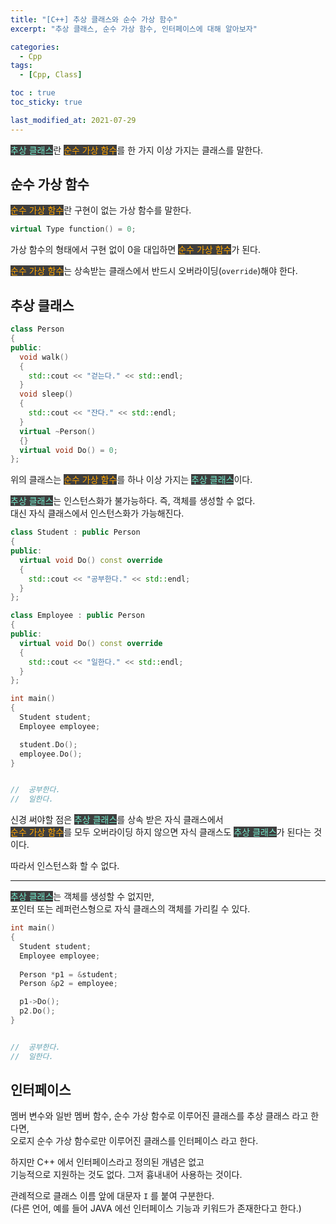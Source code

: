 ```yaml
---
title: "[C++] 추상 클래스와 순수 가상 함수"
excerpt: "추상 클래스, 순수 가상 함수, 인터페이스에 대해 알아보자"

categories:
  - Cpp
tags:
  - [Cpp, Class]

toc : true
toc_sticky: true

last_modified_at: 2021-07-29
---
```


<mark style="background-color: #3e3e3e; color: #73E9CB;">추상 클래스</mark>란 <mark style="background-color: #3e3e3e; color: orange;">순수 가상 함수</mark>를 한 가지 이상 가지는 클래스를 말한다.

## 순수 가상 함수

<mark style="background-color: #3e3e3e; color: orange;">순수 가상 함수</mark>란 구현이 없는 가상 함수를 말한다.

```cpp
virtual Type function() = 0;
```

가상 함수의 형태에서 구현 없이 0을 대입하면 <mark style="background-color: #3e3e3e; color: orange;">순수 가상 함수</mark>가 된다.

<mark style="background-color: #3e3e3e; color: orange;">순수 가상 함수</mark>는 상속받는 클래스에서 반드시 오버라이딩(`override`)해야 한다.

## 추상 클래스

```cpp
class Person
{
public:
  void walk()
  {
    std::cout << "걷는다." << std::endl;
  }
  void sleep()
  {
    std::cout << "잔다." << std::endl;
  }
  virtual ~Person()
  {}
  virtual void Do() = 0;
};
```

위의 클래스는 <mark style="background-color: #3e3e3e; color: orange;">순수 가상 함수</mark>를 하나 이상 가지는 <mark style="background-color: #3e3e3e; color: #73E9CB;">추상 클래스</mark>이다.

<mark style="background-color: #3e3e3e; color: #73E9CB;">추상 클래스</mark>는 인스턴스화가 불가능하다. 즉, 객체를 생성할 수 없다.   
대신 자식 클래스에서 인스턴스화가 가능해진다.

```cpp
class Student : public Person
{
public:
  virtual void Do() const override
  {
    std::cout << "공부한다." << std::endl;
  }
};

class Employee : public Person
{
public:
  virtual void Do() const override
  {
    std::cout << "일한다." << std::endl;
  }
};

int main()
{
  Student student;
  Employee employee;

  student.Do();
  employee.Do();
}


//  공부한다.
//  일한다.
```

신경 써야할 점은 <mark style="background-color: #3e3e3e; color: #73E9CB;">추상 클래스</mark>를 상속 받은 자식 클래스에서   
<mark style="background-color: #3e3e3e; color: orange;">순수 가상 함수</mark>를 모두 오버라이딩 하지 않으면 자식 클래스도 <mark style="background-color: #3e3e3e; color: #73E9CB;">추상 클래스</mark>가 된다는 것이다.

따라서 인스턴스화 할 수 없다.

___

<mark style="background-color: #3e3e3e; color: #73E9CB;">추상 클래스</mark>는 객체를 생성할 수 없지만,   
포인터 또는 레퍼런스형으로 자식 클래스의 객체를 가리킬 수 있다.

```cpp
int main()
{
  Student student;
  Employee employee;
  
  Person *p1 = &student;
  Person &p2 = employee;

  p1->Do();
  p2.Do();
}


//  공부한다.
//  일한다.
```

## 인터페이스

멤버 변수와 일반 멤버 함수, 순수 가상 함수로 이루어진 클래스를 추상 클래스 라고 한다면,   
오로지 순수 가상 함수로만 이루어진 클래스를 인터페이스 라고 한다.

하지만 C++ 에서 인터페이스라고 정의된 개념은 없고   
기능적으로 지원하는 것도 없다. 그저 흉내내어 사용하는 것이다.

관례적으로 클래스 이름 앞에 대문자 `I` 를 붙여 구분한다.   
(다른 언어, 예를 들어 JAVA 에선 인터페이스 기능과 키워드가 존재한다고 한다.)